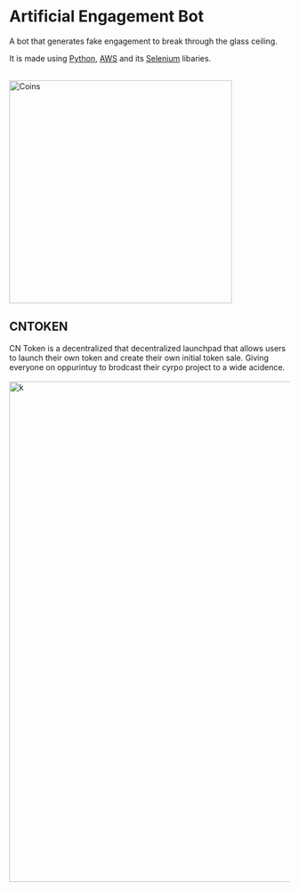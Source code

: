 # Artificial Engagement Bot
A bot that generates fake engagement to break through the glass ceiling.
<p> It is made using <a href="https://www.python.org/">Python</a>, <a href="https://aws.amazon.com/developer/">AWS</a>  and its <a href="https://www.selenium.dev/">Selenium</a> libaries.<p>
<br>
<img src="https://github.com/TreeDev03/articfial_engagement_bot/assets/92409958/7e37b377-ed79-4609-a170-0cab65bcffaf" alt="Coins" width="400" height="400"">

 ## CNTOKEN
CN Token is a decentralized that decentralized launchpad that allows users to launch their own token and create their own initial token sale. Giving everyone on oppurintuy to brodcast their cyrpo project to a wide acidence.
 <br>
 <br>
<img width="898" alt="k" src="https://github.com/TreeDev03/articfial_engagement_bot/assets/92409958/e8fb2731-6fd8-4c95-8aaf-39400de0762d">

